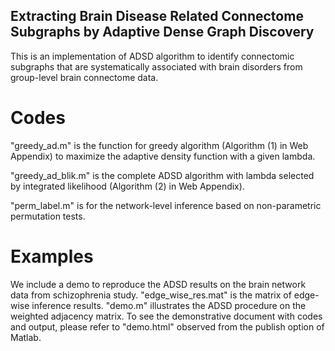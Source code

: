## Extracting Brain Disease Related Connectome Subgraphs by Adaptive Dense Graph Discovery

This is an implementation of ADSD algorithm to identify connectomic subgraphs that are systematically associated with brain disorders from group-level brain connectome data.

# Codes

"greedy_ad.m" is the function for greedy algorithm (Algorithm (1) in Web Appendix) to maximize the adaptive density function with a given lambda.

"greedy_ad_blik.m" is the complete ADSD algorithm with lambda selected by integrated likelihood (Algorithm (2) in Web Appendix). 

"perm_label.m" is for the network-level inference based on non-parametric permutation tests.

# Examples
We include a demo to reproduce the ADSD results on the brain network data from schizophrenia study.  "edge_wise_res.mat" is the matrix of edge-wise inference results. "demo.m" illustrates the ADSD procedure on the weighted adjacency matrix. To see the demonstrative document with codes and output, please refer to "demo.html" observed from the publish option of Matlab.
